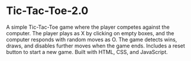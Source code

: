 # Tic-Tac-Toe-2.0
A simple Tic-Tac-Toe game where the player competes against the computer. The player plays as X by clicking on empty boxes, and the computer responds with random moves as O. The game detects wins, draws, and disables further moves when the game ends. Includes a reset button to start a new game. Built with HTML, CSS, and JavaScript.

